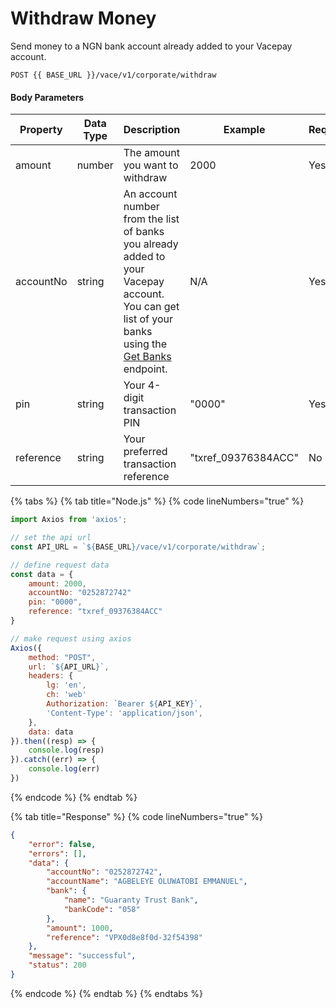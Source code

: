 # Withdraw Money

Send money to a NGN bank account already added to your Vacepay account.

```
POST {{ BASE_URL }}/vace/v1/corporate/withdraw
```

#### Body Parameters

<table><thead><tr><th width="158">Property</th><th width="126">Data Type</th><th width="279">Description</th><th width="173">Example</th><th>Required</th></tr></thead><tbody><tr><td>amount</td><td>number</td><td>The amount you want to withdraw</td><td>2000</td><td>Yes</td></tr><tr><td>accountNo</td><td>string</td><td>An account number from the list of banks you already added to your Vacepay account. You can get list of your banks using the <a href="https://vace-docs.gitbook.io/corporate/api-endpoints/account/get-banks">Get Banks</a> endpoint.</td><td>N/A</td><td>Yes</td></tr><tr><td>pin</td><td>string</td><td>Your 4-digit transaction PIN</td><td>"0000"</td><td>Yes</td></tr><tr><td>reference</td><td>string</td><td>Your preferred transaction reference</td><td>"txref_09376384ACC"</td><td>No</td></tr></tbody></table>

{% tabs %}
{% tab title="Node.js" %}
{% code lineNumbers="true" %}
```javascript
import Axios from 'axios';

// set the api url
const API_URL = `${BASE_URL}/vace/v1/corporate/withdraw`;

// define request data
const data = {
    amount: 2000,
    accountNo: "0252872742"
    pin: "0000",
    reference: "txref_09376384ACC"
}

// make request using axios
Axios({
    method: "POST",
    url: `${API_URL}`,
    headers: {
        lg: 'en',
        ch: 'web'
        Authorization: `Bearer ${API_KEY}`,
        'Content-Type': 'application/json',
    },
    data: data
}).then((resp) => {
    console.log(resp)
}).catch((err) => {
    console.log(err)
})
```
{% endcode %}
{% endtab %}

{% tab title="Response" %}
{% code lineNumbers="true" %}
```json
{
    "error": false,
    "errors": [],
    "data": {
        "accountNo": "0252872742",
        "accountName": "AGBELEYE OLUWATOBI EMMANUEL",
        "bank": {
            "name": "Guaranty Trust Bank",
            "bankCode": "058"
        },
        "amount": 1000,
        "reference": "VPX0d8e8f0d-32f54398"
    },
    "message": "successful",
    "status": 200
}
```
{% endcode %}
{% endtab %}
{% endtabs %}
